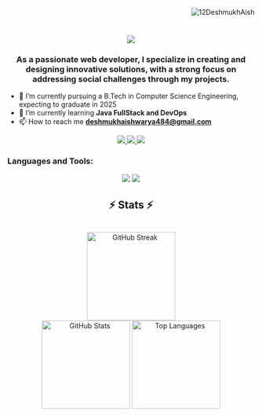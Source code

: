 <p align="right">
  <img src="https://komarev.com/ghpvc/?username=prathameshmane019&label=Profile%20views&color=0e75b6&style=flat" alt="12DeshmukhAish" />
</p>

<h1 align="center">
  <img src="https://readme-typing-svg.herokuapp.com/?font=Righteous&size=35&center=true&vCenter=true&width=500&height=70&duration=4000&lines=Hi+There!+👋+I'm+Aishwarya+Deshmukh!;" />
</h1>
<h3 align="center">As a passionate web developer, I specialize in creating and designing innovative solutions, with a strong focus on addressing social challenges through my projects.</h3>

- 📖 I’m currently pursuing a B.Tech in Computer Science Engineering, expecting to graduate in 2025
- 🌱 I’m currently learning **Java FullStack and DevOps**
- 📫 How to reach me **deshmukhaishwarya484@gmail.com**

<div align="center">
  <a href="mailto:deshmukhaishwarya484@gmail.com">
    <img src="https://img.shields.io/badge/Gmail-333333?style=for-the-badge&logo=gmail&logoColor=red" />
  </a>
  <a href="https://www.linkedin.com/in/aishwarya-deshmukh-8320b1230/" target="_blank">
    <img src="https://img.shields.io/badge/LinkedIn-0077B5?style=for-the-badge&logo=linkedin&logoColor=white" />
  </a>
  <a href="https://x.com/deshmukh15393">
    <img src="https://img.shields.io/badge/Twitter-FF5722?style=for-the-badge&logo=twitter&logoColor=white" />
  </a>
</div>

<h3 align="left">Languages and Tools:</h3>
<div align="center">
  <img src="https://skillicons.dev/icons?i=react,nextjs,tailwind,bootstrap,html,css,vscode,github,angular,spring,git,docker,redux,kafka,ml" />
  <img src="https://skillicons.dev/icons?i=nodejs,python,javascript,typescript,express,mongodb,redis,c,java,postgres,linux,nginx,postman" />
</div>

<h2 align="center">⚡ Stats ⚡</h2>
<br>
<div align="center">
  <img height="180" src="https://github-readme-streak-stats.herokuapp.com?user=12DeshmukhAish&theme=react&border_radius=10" alt="GitHub Streak" />
</div>
<div align="center">
  <img height="180" src="https://github-readme-stats.vercel.app/api?username=12DeshmukhAish&count_private=true&show_icons=true&theme=react&rank_icon=github&border_radius=10" alt="GitHub Stats" />
  <img height="180" src="https://github-readme-stats.vercel.app/api/top-langs/?username=12DeshmukhAish&hide=HTML&langs_count=8&layout=compact&theme=react&border_radius=10&size_weight=0.5&count_weight=0.5&exclude_repo=github-readme-stats" alt="Top Languages" />
</div>
